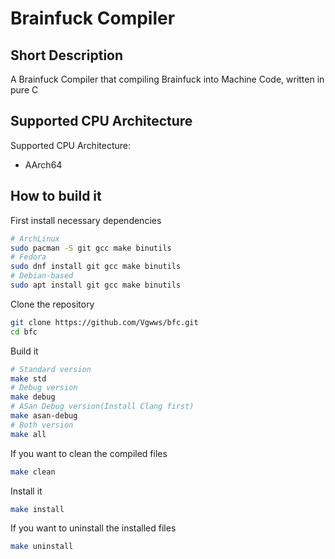 # Brainfuck Compiler
## Short Description
A Brainfuck Compiler that compiling Brainfuck into Machine Code, written in pure C
## Supported CPU Architecture
Supported CPU Architecture:
- AArch64
## How to build it
First install necessary dependencies
```sh
# ArchLinux
sudo pacman -S git gcc make binutils
# Fedora
sudo dnf install git gcc make binutils
# Debian-based
sudo apt install git gcc make binutils
```
Clone the repository
```sh
git clone https://github.com/Vgwws/bfc.git
cd bfc
```
Build it
```sh
# Standard version
make std
# Debug version
make debug
# ASan Debug version(Install Clang first)
make asan-debug
# Both version
make all
```
If you want to clean the compiled files
```sh
make clean
```
Install it
```sh
make install
```
If you want to uninstall the installed files
```sh
make uninstall
```
